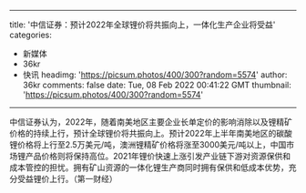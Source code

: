 
---
title: '中信证券：预计2022年全球锂价将共振向上，一体化生产企业将受益'
categories: 
 - 新媒体
 - 36kr
 - 快讯
headimg: 'https://picsum.photos/400/300?random=5574'
author: 36kr
comments: false
date: Tue, 08 Feb 2022 00:41:22 GMT
thumbnail: 'https://picsum.photos/400/300?random=5574'
---

<div>   
中信证券认为，2022年，随着南美地区主要企业长单定价的影响消除以及锂精矿价格的持续上行，预计全球锂价将共振向上。预计2022年上半年南美地区的碳酸锂价格将上行至2.5万美元/吨，澳洲锂精矿价格将涨至3000美元/吨以上，中国市场锂产品价格则将保持高位。2021年锂价快速上涨引发产业链下游对资源保供和成本管控的担忧。拥有矿山资源的一体化锂生产商同时拥有保供和低成本优势，充分受益锂价上行。（第一财经）  
</div>
            